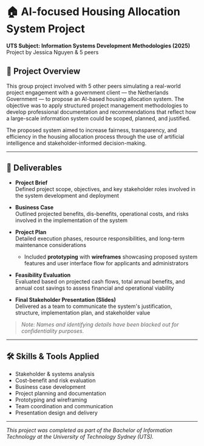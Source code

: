 # 🏠 AI-focused Housing Allocation System Project
**UTS Subject: Information Systems Development Methodologies (2025)**  
Project by Jessica Nguyen & 5 peers

## 🧠 Project Overview  
This group project involved with 5 other peers simulating a real-world project engagement with a government client — the Netherlands Government — to propose an AI-based housing allocation system. The objective was to apply structured project management methodologies to develop professional documentation and recommendations that reflect how a large-scale information system could be scoped, planned, and justified.  

The proposed system aimed to increase fairness, transparency, and efficiency in the housing allocation process through the use of artificial intelligence and stakeholder-informed decision-making.

---

## 📄 Deliverables  

- **Project Brief**  
  Defined project scope, objectives, and key stakeholder roles involved in the system development and deployment  

- **Business Case**  
  Outlined projected benefits, dis-benefits, operational costs, and risks involved in the implementation of the system  

- **Project Plan**  
  Detailed execution phases, resource responsibilities, and long-term maintenance considerations  
  - Included **prototyping** with **wireframes** showcasing proposed system features and user interface flow for applicants and administrators  

- **Feasibility Evaluation**  
  Evaluated based on projected cash flows, total annual benefits, and annual cost savings to assess financial and operational viability  

- **Final Stakeholder Presentation (Slides)**  
  Delivered as a team to communicate the system's justification, structure, implementation plan, and stakeholder value  

> *Note: Names and identifying details have been blacked out for confidentiality purposes.*

---

## 🛠️ Skills & Tools Applied  
- Stakeholder & systems analysis  
- Cost-benefit and risk evaluation  
- Business case development  
- Project planning and documentation  
- Prototyping and wireframing  
- Team coordination and communication  
- Presentation design and delivery  

---

*This project was completed as part of the Bachelor of Information Technology at the University of Technology Sydney (UTS).*  
